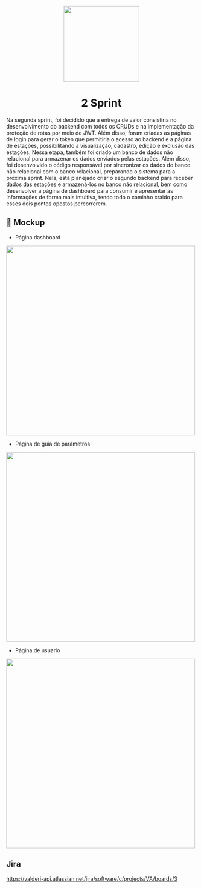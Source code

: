 <p align="center">
      <img src="" alt="" width="200">
      <h1 align="center"> 2 Sprint </h1>
</p>
Na segunda sprint, foi decidido que a entrega de valor consistiria no desenvolvimento do backend com todos os CRUDs e na implementação da proteção de rotas por meio de JWT. Além disso, foram criadas as páginas de login para gerar o token que permitiria o acesso ao backend e a página de estações, possibilitando a visualização, cadastro, edição e exclusão das estações. Nessa etapa, também foi criado um banco de dados não relacional para armazenar os dados enviados pelas estações. Além disso, foi desenvolvido o código responsável por sincronizar os dados do banco não relacional com o banco relacional, preparando o sistema para a próxima sprint. Nela, está planejado criar o segundo backend para receber dados das estações e armazená-los no banco não relacional, bem como desenvolver a página de dashboard para consumir e apresentar as informações de forma mais intuitiva, tendo todo o caminho craido para esses dois pontos opostos percorrerem.

## 📝 Mockup

- Página dashboard
<img src="https://github.com/Vitality-4DSM/Documentacao/assets/73721760/a235d1e2-d9e5-40cd-a4a2-00337d35d98f" width="500">

- Página de guia de parâmetros 
<img src="https://github.com/Vitality-4DSM/Documentacao/assets/73721760/595f2e0d-84ed-4920-91f2-13e8adeef696" width="500">

- Página de usuario 
<img src="https://github.com/Vitality-4DSM/Documentacao/assets/73721760/97561897-09be-481d-ae4c-23323d3b4393" width="500">

## Jira
https://valderi-api.atlassian.net/jira/software/c/projects/VA/boards/3
